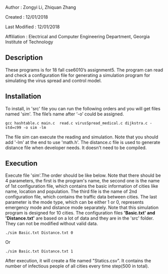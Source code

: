 Author          : Zongyi Li, Zhiquan Zhang

Created         : 12/01/2018

Last Modified   : 12/01/2018

Affiliation          : Electrical and Computer Engineering Department, Georgia Institute of Technology


Description  
-------------

These programs is for 18 fall cse6010’s assignment5. The program can read and check a configuration file for generating a simulation program for simulating the virus spread and control model. 

Installation
------------

To install,  in 'src' file you can run the following orders and you will get files named 'sim'. The file’s name after ‘-o’ could be assigned.

	gcc hashtable.c main.c  read.c virusSpread_medical.c dijkstra.c -std=c99 -o sim -lm
    
The file sim can execute the reading and simulation. Note that you should add '-lm' at the end to use 'math.h'. The distance.c file is used to generate distance file when developer needs. It doesn't need to be compiled.

Execution
-----------

Execute file 'sim'.The order should be like below. Note that there should be 4 parameters, the first is the program's name, the second one is the name of 1st configuration file, which contains the basic information of cities like name, location and population. The third file is the name of 2nd configuration file, which contains the traffic data between cities. The last parameter is the mode type, which can be either 1 or 0, represents emergency mode and distance mode separately. Note that this simulation program is designed for 10 cities. The configuration files **'Basic.txt' and 'Distance.txt'** are based on a lot of data and they are in the 'src' folder. They can not be modified without valid data.
    
    ./sim Basic.txt Distance.txt 0
Or
     
    ./sim Basic.txt Distance.txt 1
After execution, it will create a file named "Statics.csv". It contains the number of infectious people of all cities every time step(500 in total).